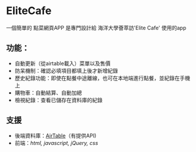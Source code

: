 # EliteCafe

一個簡單的 點菜網頁APP
是專門設計給 海洋大學薈萃訪'Elite Cafe' 使用的app

## 功能：
- 自動更新（從airtable載入）菜單以及售價
- 防呆機制：確認必填項目都填上後才新增紀錄
- 歷史紀錄功能：即使在點餐中途離線，也可在本地端進行點餐，並紀錄在手機上
- 購物車：自動結算、自動加總
- 檢視紀錄：查看已儲存在資料庫的紀錄

## 支援
- 後端資料庫：[AirTable](https://www.airtable.com)（有提供API)
- 前端：*html, javascript, jQuery, css*

